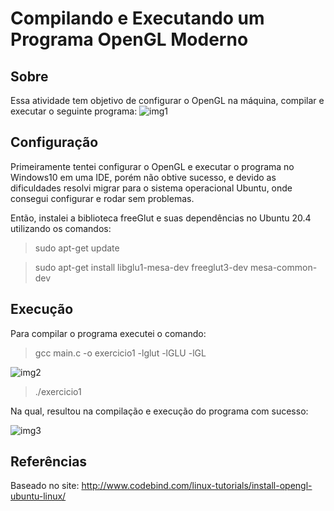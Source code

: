 # Compilando e Executando um Programa OpenGL Moderno

## Sobre
Essa atividade tem objetivo de configurar o OpenGL na máquina, compilar e executar o seguinte programa: 
![img1](https://jeferson-wwe.000webhostapp.com/img-icg/img1.png)


## Configuração 
Primeiramente tentei configurar o OpenGL e executar o programa no Windows10 em uma IDE, porém não obtive sucesso, e devido as dificuldades resolvi migrar para o sistema operacional Ubuntu, 
onde consegui configurar e rodar sem problemas.</p>
Então, instalei a biblioteca freeGlut e suas dependências no Ubuntu 20.4 utilizando os comandos: 
<blockquote> sudo apt-get update </blockquote>
<blockquote> sudo apt-get install libglu1-mesa-dev freeglut3-dev mesa-common-dev  </blockquote>

## Execução
Para compilar o programa executei o comando:  
<blockquote>gcc main.c -o exercicio1 -lglut -lGLU -lGL </blockquote>

![img2](https://jeferson-wwe.000webhostapp.com/img-icg/img2.png)

<blockquote>./exercicio1</blockquote>

Na qual, resultou na compilação e execução do programa com sucesso:

![img3](https://jeferson-wwe.000webhostapp.com/img-icg/img3.png)

## Referências
Baseado no site: http://www.codebind.com/linux-tutorials/install-opengl-ubuntu-linux/
